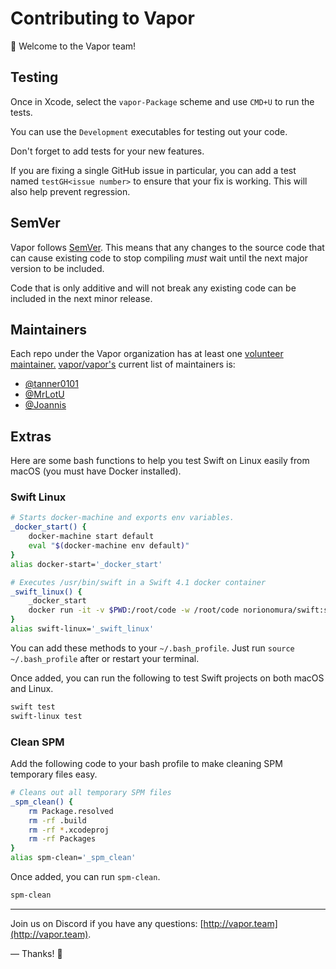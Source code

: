# Contributing to Vapor

👋 Welcome to the Vapor team! 

## Testing

Once in Xcode, select the `vapor-Package` scheme and use `CMD+U` to run the tests.

You can use the `Development` executables for testing out your code.

Don't forget to add tests for your new features.

If you are fixing a single GitHub issue in particular, you can add a test named `testGH<issue number>` to ensure
that your fix is working. This will also help prevent regression.

## SemVer

Vapor follows [SemVer](https://semver.org). This means that any changes to the source code that can cause
existing code to stop compiling _must_ wait until the next major version to be included. 

Code that is only additive and will not break any existing code can be included in the next minor release.

## Maintainers

Each repo under the Vapor organization has at least one [volunteer maintainer.](maintainers.md) [vapor/vapor's](https://github.com/vapor/vapor) current list of maintainers is:

- [@tanner0101](https://github.com/tanner0101)
- [@MrLotU](https://github.com/MrLotU)
- [@Joannis](https://github.com/Joannis)

## Extras

Here are some bash functions to help you test Swift on Linux easily from macOS (you must have Docker installed).

### Swift Linux

```bash
# Starts docker-machine and exports env variables.
_docker_start() {
    docker-machine start default
    eval "$(docker-machine env default)"
}
alias docker-start='_docker_start'

# Executes /usr/bin/swift in a Swift 4.1 docker container
_swift_linux() {
    _docker_start
    docker run -it -v $PWD:/root/code -w /root/code norionomura/swift:swift-4.1-branch /usr/bin/swift $1
}
alias swift-linux='_swift_linux'
```

You can add these methods to your `~/.bash_profile`. Just run `source ~/.bash_profile` after or restart your terminal.

Once added, you can run the following to test Swift projects on both macOS and Linux.

```sh
swift test
swift-linux test
```

### Clean SPM

Add the following code to your bash profile to make cleaning SPM temporary files easy.

```bash
# Cleans out all temporary SPM files
_spm_clean() {
	rm Package.resolved
	rm -rf .build
	rm -rf *.xcodeproj
	rm -rf Packages
}
alias spm-clean='_spm_clean'
```

Once added, you can run `spm-clean`.

```sh
spm-clean
```

----------

Join us on Discord if you have any questions: [http://vapor.team](http://vapor.team).

&mdash; Thanks! 🙌
